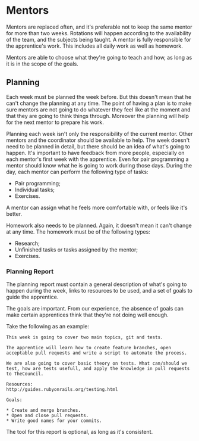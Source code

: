 Mentors
=======

Mentors are replaced often, and it's preferable not to keep the same mentor for more than two weeks. Rotations will happen according to the availability of the team, and the subjects being taught.
A mentor is fully responsible for the apprentice's work. This includes all daily work as well as homework.

Mentors are able to choose what they're going to teach and how, as long as it is in the scope of the goals.

## Planning

Each week must be planned the week before. But this doesn't mean that he can't change the planning at any time. The point of having a plan is to make sure mentors are not going to do whatever they feel like at the moment and that they are going to think things through. Moreover the planning will help for the next mentor to prepare his work.

Planning each week isn't only the responsibility of the current mentor. Other mentors and the coordinator should be available to help. The week doesn't need to be planned in detail, but there should be an idea of what's going to happen. It's important to have feedback from more people, especially on each mentor's first week with the apprentice. Even for pair programming a mentor should know what he is going to work during those days.
During the day, each mentor can perform the following type of tasks:

* Pair programming;
* Individual tasks;
* Exercises.

A mentor can assign what he feels more comfortable with, or feels like it's better.

Homework also needs to be planned. Again, it doesn't mean it can't change at any time. The homework must be of the following types:

* Research;
* Unfinished tasks or tasks assigned by the mentor;
* Exercises.

### Planning Report

The planning report must contain a general description of what's going to happen during the week, links to resources to be used, and a set of goals to guide the apprentice.

The goals are important. From our experience, the absence of goals can make certain apprentices think that they're not doing well enough.

Take the following as an example:

```
This week is going to cover two main topics, git and tests.

The apprentice will learn how to create feature branches, open acceptable pull requests and write a script to automate the process.

We are also going to cover basic theory on tests. What can/should we test, how are tests usefull, and apply the knowledge in pull requests to TheCouncil.

Resources:
http://guides.rubyonrails.org/testing.html

Goals:

* Create and merge branches.
* Open and close pull requests.
* Write good names for your commits.
```

The tool for this report is optional, as long as it's consistent.
